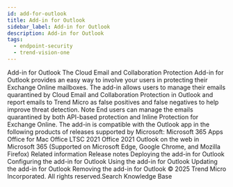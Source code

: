 ```yaml
---
id: add-for-outlook
title: Add-in for Outlook
sidebar_label: Add-in for Outlook
description: Add-in for Outlook
tags:
  - endpoint-security
  - trend-vision-one
---
```


 Add-in for Outlook The Cloud Email and Collaboration Protection Add-in for Outlook provides an easy way to involve your users in protecting their Exchange Online mailboxes. The add-in allows users to manage their emails quarantined by Cloud Email and Collaboration Protection in Outlook and report emails to Trend Micro as false positives and false negatives to help improve threat detection. Note End users can manage the emails quarantined by both API-based protection and Inline Protection for Exchange Online. The add-in is compatible with the Outlook app in the following products of releases supported by Microsoft: Microsoft 365 Apps Office for Mac Office LTSC 2021 Office 2021 Outlook on the web in Microsoft 365 (Supported on Microsoft Edge, Google Chrome, and Mozilla Firefox) Related information Release notes Deploying the add-in for Outlook Configuring the add-in for Outlook Using the add-in for Outlook Updating the add-in for Outlook Removing the add-in for Outlook © 2025 Trend Micro Incorporated. All rights reserved.Search Knowledge Base